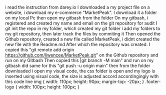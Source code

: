 i read the instruction from darey.io
I downloaded a my project file on a website, i download my e-commerce "MarketPeak".
I download it a folder on my local Pc then open my gitbash from the folder
On my gitbash, i registered and created my name and email on the git repository for audit
I git init the repo in my folder, which created my git folder
i add my folders to my git repository, then later track the files by commiting it
Then opened the Github repository, created a new file called MarketPeak, i didnt created the new file with the Readme.md
After which the repository was created. 
I copied this "git remote add origin https://github.com/liwencee/MarketPeak.git" on the Github repository and run on my Gitbash 
Then copied this |git branch -M main" and run on my gitbash
did same for this "git push -u origin main"
then from the folder downloaded i open my visual code, the css folder is open and my logo is inserted using visual code, the size is adjusted accord accordingingly
with this code line 
img {
	width: 110px;
	height: 90px;
	margin-top: -20px;
}
	.footer-logo {
	width: 100px;
	height: 100px;
		}
  

  




